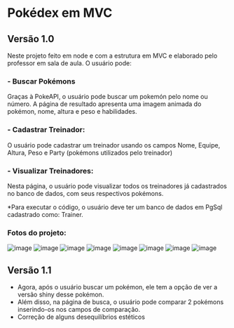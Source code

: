 # Pokédex em MVC 
## Versão 1.0
Neste projeto feito em node e com a estrutura em MVC e elaborado pelo professor em sala de aula. O usuário pode:
### - Buscar Pokémons
Graças à PokeAPI, o usuário pode buscar um pokemón pelo nome ou número. A página de resultado apresenta uma imagem animada do pokémon, nome, altura e peso e habilidades.
### - Cadastrar Treinador:
O usuário pode cadastrar um treinador usando os campos Nome, Equipe, Altura, Peso e Party (pokémons utilizados pelo treinador)
### - Visualizar Treinadores:
Nesta página, o usuário pode visualizar todos os treinadores já cadastrados no banco de dados, com seus respectivos pokémons.


*Para executar o código, o usuário deve ter um banco de dados em PgSql cadastrado como: Trainer.

### Fotos do projeto:
![image](https://github.com/user-attachments/assets/dd4f2b76-8c97-453c-adc5-79bc357540f7)
![image](https://github.com/user-attachments/assets/feba3289-d9ca-4b68-a4d1-6695628dc1ce)
![image](https://github.com/user-attachments/assets/9b6dbe51-3f64-490e-88c5-a75f35d73fd2)
![image](https://github.com/user-attachments/assets/968a792a-78b0-472f-a6c9-477d00b2d8fd)
![image](https://github.com/user-attachments/assets/da239f79-fd50-4632-b8b3-83d9292d3686)
![image](https://github.com/user-attachments/assets/9f69ec72-69ce-487d-b4a1-4722813e4aec)
![image](https://github.com/user-attachments/assets/3e93e95a-8b70-4ee0-87a8-4305309e0933)
![image](https://github.com/user-attachments/assets/85b9a612-000f-4186-a7ab-85cd161f5821)

## Versão 1.1
- Agora, após o usuário buscar um pokémon, ele tem a opção de ver a versão shiny desse pokémon.
- Além disso, na página de busca, o usuário pode comparar 2 pokémons inserindo-os nos campos de comparação.
- Correção de alguns desequilíbrios estéticos


